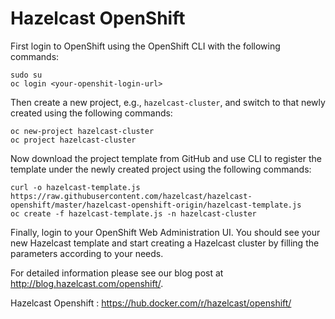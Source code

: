# Hazelcast OpenShift

First login to OpenShift using the OpenShift CLI with the following commands:

```
sudo su
oc login <your-openshit-login-url>
```

Then create a new project, e.g., `hazelcast-cluster`, and switch to that newly created using the following commands:

```
oc new-project hazelcast-cluster
oc project hazelcast-cluster 
```

Now download the project template from GitHub and use CLI to register the template under the newly created project using the following commands:

```
curl -o hazelcast-template.js https://raw.githubusercontent.com/hazelcast/hazelcast-openshift/master/hazelcast-openshift-origin/hazelcast-template.js
oc create -f hazelcast-template.js -n hazelcast-cluster
```

Finally, login to your OpenShift Web Administration UI. You should see your new Hazelcast template and start creating a Hazelcast cluster by filling the parameters according to your needs.

For detailed information please see our blog post at http://blog.hazelcast.com/openshift/.

Hazelcast Openshift : https://hub.docker.com/r/hazelcast/openshift/